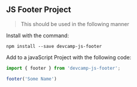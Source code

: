 ## JS Footer Project

>This should be used in the following manner

Install with the command:

```
npm install --save devcamp-js-footer
```

Add to a javaScript Project with the following code:

```javascript
import { footer } from 'devcamp-js-footer';

footer('Some Name')
```